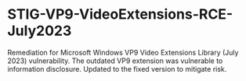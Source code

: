 # STIG-VP9-VideoExtensions-RCE-July2023
Remediation for Microsoft Windows VP9 Video Extensions Library (July 2023) vulnerability. The outdated VP9 extension was vulnerable to information disclosure. Updated to the fixed version to mitigate risk.
